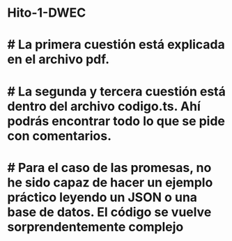 # Hito-1-DWEC

# # La primera cuestión está explicada en el archivo pdf.

# # La segunda y tercera cuestión está dentro del archivo codigo.ts. Ahí podrás encontrar todo lo que se pide con comentarios.

# # Para el caso de las promesas, no he sido capaz de hacer un ejemplo práctico leyendo un JSON o una base de datos. El código se vuelve sorprendentemente complejo
